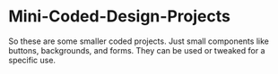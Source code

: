 # Mini-Coded-Design-Projects
So these are some smaller coded projects. Just small components like buttons, backgrounds, and forms. They can be used or tweaked for a specific use.
